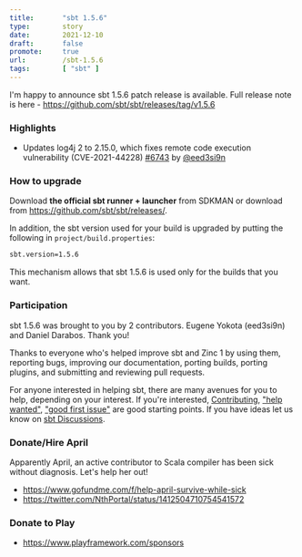 ```yaml
---
title:       "sbt 1.5.6"
type:        story
date:        2021-12-10
draft:       false
promote:     true
url:         /sbt-1.5.6
tags:        [ "sbt" ]
---
```


  [@eed3si9n]: https://github.com/eed3si9n
  [@Nirvikalpa108]: https://github.com/Nirvikalpa108
  [@adpi2]: https://github.com/adpi2
  [@eatkins]: https://github.com/eatkins
  [@dwijnand]: https://github.com/dwijnand
  [@retronym]: https://github.com/retronym
  [6743]: https://github.com/sbt/sbt/pull/6743


I'm happy to announce sbt 1.5.6 patch release is available. Full release note is here - https://github.com/sbt/sbt/releases/tag/v1.5.6

### Highlights

- Updates log4j 2 to 2.15.0, which fixes remote code execution vulnerability (CVE-2021-44228) [#6743][6743] by [@eed3si9n][@eed3si9n]

<!--more-->

### How to upgrade

Download **the official sbt runner + launcher** from SDKMAN or download from <https://github.com/sbt/sbt/releases/>.

In addition, the sbt version used for your build is upgraded by putting the following in `project/build.properties`:

```bash
sbt.version=1.5.6
```

This mechanism allows that sbt 1.5.6 is used only for the builds that you want.

### Participation

sbt 1.5.6 was brought to you by 2 contributors. Eugene Yokota (eed3si9n) and Daniel Darabos. Thank you!

Thanks to everyone who's helped improve sbt and Zinc 1 by using them, reporting bugs, improving our documentation, porting builds, porting plugins, and submitting and reviewing pull requests.

For anyone interested in helping sbt, there are many avenues for you to help, depending on your interest. If you're interested, [Contributing](https://github.com/sbt/sbt/blob/develop/CONTRIBUTING.md), ["help wanted"](https://github.com/sbt/sbt/issues?q=is%3Aissue+is%3Aopen+label%3A%22help+wanted%22), ["good first issue"](https://github.com/sbt/sbt/issues?q=is%3Aissue+is%3Aopen+label%3A%22good+first+issue%22) are good starting points. If you have ideas let us know on [sbt Discussions](https://github.com/sbt/sbt/discussions).

### Donate/Hire April

Apparently April, an active contributor to Scala compiler has been sick without diagnosis. Let's help her out!

- https://www.gofundme.com/f/help-april-survive-while-sick
- https://twitter.com/NthPortal/status/1412504710754541572

### Donate to Play

- https://www.playframework.com/sponsors
